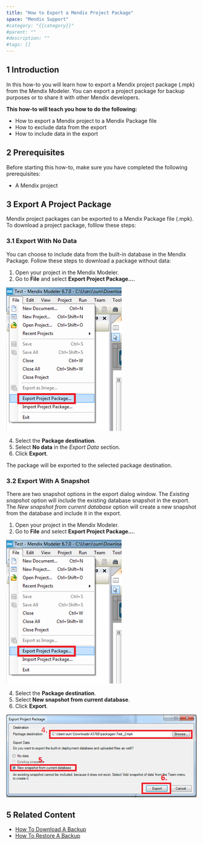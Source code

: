 ```yaml
---
title: "How to Export a Mendix Project Package"
space: "Mendix Support"
#category: "{{category}}"
#parent: ""
#description: ""
#tags: []
---
```


## 1 Introduction
In this how-to you will learn how to export a Mendix project package (.mpk) from the Mendix Modeler. You can export a project package for backup purposes or to share it with other Mendix developers.

**This how-to will teach you how to do the following:**
*   How to export a Mendix project to a Mendix Package file
*   How to exclude data from the export
*   How to include data in the export

## 2 Prerequisites
Before starting this how-to, make sure you have completed the following prerequisites:

* A Mendix project

## 3 Export A Project Package
Mendix project packages can be exported to a Mendix Package file (.mpk). To download a project package, folllow these steps:

### 3.1 Export With No Data
You can choose to include data from the built-in database in the Mendix Package. Follow these steps to download a package without data:

1. Open your project in the Mendix Modeler.
2. Go to **File** and select **Export Project Package...**.

  ![](attachments/how-to-export-a-project-package-mpk/exportpp.png)

4. Select the **Package destination**.
5.  Select **No data** in the *Export Data* section.
6.  Click **Export**.

The package will be exported to the selected package destination.

### 3.2 Export With A Snapshot
There are two snapshot options in the export dialog window. The *Existing snapshot* option will include the existing database snapshot in the export. The *New snapshot from current database* option will create a new snapshot from the database and include it in the export.

1. Open your project in the Mendix Modeler.
2. Go to **File** and select **Export Project Package...**.

  ![](attachments/how-to-export-a-project-package-mpk/exportpp.png)

4. Select the **Package destination**.
5. Select **New snapshot from current database**.
6. Click **Export**.

![](attachments/how-to-export-a-project-package-mpk/snapshotincluded.png)

## 5 Related Content
*   [How To Download A Backup](how-to-download-a-backup)
*   [How To Restore A Backup](how-to-restore-a-backup)
